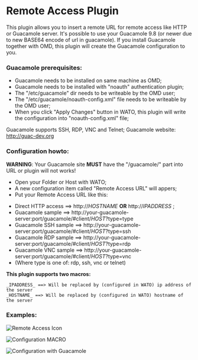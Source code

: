 # Remote Access Plugin

This plugin allows you to insert a remote URL for remote access like HTTP or Guacamole server.
It's possible to use your Guacamole 9.8 (or newer due to new BASE64 encode of url in guacamole).
If you install Guacamole together with OMD, this plugin will create the Guacamole configuration to you.

### Guacamole prerequisites:
 - Guacamole needs to be installed on same machine as OMD;
 - Guacamole needs to be installed with "noauth" authentication plugin;
 - The "/etc/guacamole" dir needs to be writeable by the OMD user;
 - The "/etc/guacamole/noauth-config.xml" file needs to be writeable by the OMD user;
 - When you click "Apply Changes" button in WATO, this plugin will write the configuration into "noauth-config.xml" file;

Guacamole supports SSH, RDP, VNC and Telnet;
Guacamole website: http://guac-dev.org

### Configuration howto:
**WARNING**: Your Guacamole site **MUST** have the "/guacamole/" part into URL or plugin will not works!
 - Open your Folder or Host with WATO;
 - A new configuration item called "Remote Access URL" will appers;
 - Put your Remote Access URL like this:
  * Direct HTTP access ==> http://_HOSTNAME_ **OR** http://_IPADDRESS_ ;
  * Guacamole sample ==> http://your-guacamole-server:port/guacamole/#client/_HOST_?type=type
  * Guacamole SSH sample ==> http://your-guacamole-server:port/guacamole/#client/_HOST_?type=ssh
  * Guacamole RDP sample ==> http://your-guacamole-server:port/guacamole/#client/_HOST_?type=rdp
  * Guacamole VNC sample ==> http://your-guacamole-server:port/guacamole/#client/_HOST_?type=vnc
  * (Where type is one of: rdp, ssh, vnc or telnet)

**This plugin supports two macros:**
```
_IPADDRESS_ ==> Will be replaced by (configured in WATO) ip address of the server
_HOSTNAME_ ==> Will be replaced by (configured in WATO) hostname of the server
```

### Examples:

![Remote Access Icon](https://raw.githubusercontent.com/allangood/check_mk/master/site_media/remote_access01.jpg "Remote Access Icon")

![Configuration MACRO](https://raw.githubusercontent.com/allangood/check_mk/master/site_media/remote_access02.jpg "Configuration MACRO")

![Configuration with Guacamole](https://raw.githubusercontent.com/allangood/check_mk/master/site_media/remote_access03.jpg "Configuration with Guacamole")
